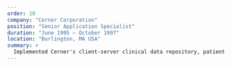```yaml
---
order: 10
company: "Cerner Corporation"
position: "Senior Application Specialist"
duration: "June 1995 – October 1997"
location: "Burlington, MA USA"
summary: >
  Implemented Cerner's client-server clinical data repository, patient registration system and pharmacy information system at a multiple campus acute care and teaching hospital system in Ontario. Led a client team through product design and build classes, current state analysis, process improvement workshops and benefits realization seminars.
---
```

